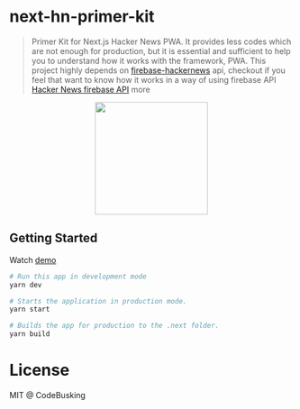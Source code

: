 # next-hn-primer-kit

> Primer Kit for Next.js Hacker News PWA. It provides less codes which are not enough for production, but it is essential and sufficient to help you to understand how it works with the framework, PWA. This project highly depends on [firebase-hackernews](https://www.npmjs.com/package/firebase-hackernews) api, checkout if you feel that want to know how it works in a way of using firebase API [Hacker News firebase API](https://github.com/HackerNews/API) more

<p align="center">
<img src="https://cloud.githubusercontent.com/assets/124117/26349058/a591b0a6-3fe9-11e7-95fe-549ab7607dc2.png" width="200" />
</p>

## Getting Started

Watch [demo](https://next-hn-pk.now.sh/)

```sh
# Run this app in development mode
yarn dev

# Starts the application in production mode.
yarn start

# Builds the app for production to the .next folder.
yarn build
```

# License

MIT @ CodeBusking
